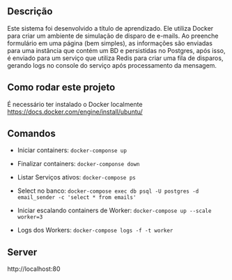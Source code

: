 ## Descrição
Este sistema foi desenvolvido a título de aprendizado.
Ele utiliza Docker para criar um ambiente de simulação de disparo de e-mails.
Ao preenche formulário em uma página (bem simples), as informações são enviadas para uma instância que contém um BD e persistidas no Postgres, após isso, é enviado para um serviço que utiliza Redis para criar uma fila de disparos, gerando logs no console do serviço após processamento da mensagem.

## Como rodar este projeto
É necessário ter instalado o Docker localmente
https://docs.docker.com/engine/install/ubuntu/

## Comandos
- Iniciar containers:
`docker-componse up`

- Finalizar containers:
`docker-componse down`

- Listar Serviços ativos:
`docker-compose ps`

- Select no banco:
`docker-compose exec db psql -U postgres -d email_sender -c 'select * from emails'`

- Iniciar escalando containers de Worker:
`docker-compose up --scale worker=3`

- Logs dos Workers:
`docker-compose logs -f -t worker`

## Server
http://localhost:80
